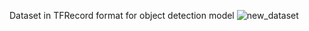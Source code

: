 Dataset in TFRecord format for object detection model
![new_dataset](https://user-images.githubusercontent.com/48712088/117274285-e29a7480-ae97-11eb-9078-dadd8f54a926.png)
